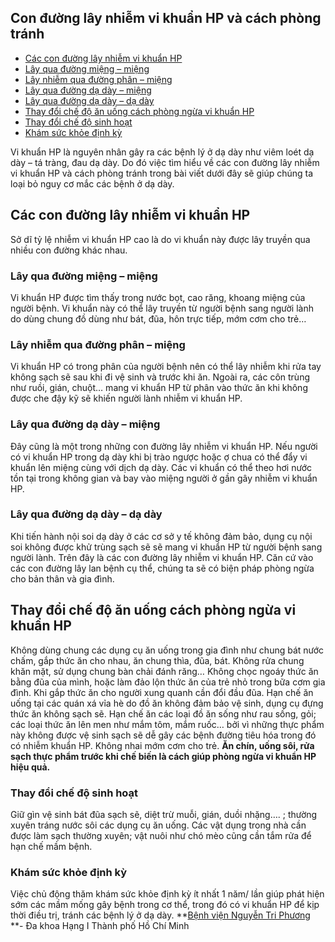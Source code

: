 ## ️Con đường lây nhiễm vi khuẩn HP và cách phòng tránh

  * [Các con đường lây nhiễm vi khuẩn HP](https://bvnguyentriphuong.com.vn/noi-tieu-hoa/con-duong-lay-nhiem-vi-khuan-hp-va-cach-phong-tranh#cc-con-ng-ly-nhim-vi-khun-hp)
  * [Lây qua đường miệng – miệng](https://bvnguyentriphuong.com.vn/noi-tieu-hoa/con-duong-lay-nhiem-vi-khuan-hp-va-cach-phong-tranh#ly-qua-ng-ming-ming)
  * [Lây nhiễm qua đường phân – miệng](https://bvnguyentriphuong.com.vn/noi-tieu-hoa/con-duong-lay-nhiem-vi-khuan-hp-va-cach-phong-tranh#ly-nhim-qua-ng-phn-ming)
  * [Lây qua đường dạ dày – miệng](https://bvnguyentriphuong.com.vn/noi-tieu-hoa/con-duong-lay-nhiem-vi-khuan-hp-va-cach-phong-tranh#ly-qua-ng-d-dy-ming)
  * [Lây qua đường dạ dày – dạ dày](https://bvnguyentriphuong.com.vn/noi-tieu-hoa/con-duong-lay-nhiem-vi-khuan-hp-va-cach-phong-tranh#ly-qua-ng-d-dy-d-dy)
  * [Thay đổi chế độ ăn uống cách phòng ngừa vi khuẩn HP](https://bvnguyentriphuong.com.vn/noi-tieu-hoa/con-duong-lay-nhiem-vi-khuan-hp-va-cach-phong-tranh#thay-i-ch-n-ung-cch-phng-nga-vi-khun-hp)
  * [Thay đổi chế độ sinh hoạt](https://bvnguyentriphuong.com.vn/noi-tieu-hoa/con-duong-lay-nhiem-vi-khuan-hp-va-cach-phong-tranh#thay-i-ch-sinh-hot)
  * [Khám sức khỏe định kỳ](https://bvnguyentriphuong.com.vn/noi-tieu-hoa/con-duong-lay-nhiem-vi-khuan-hp-va-cach-phong-tranh#khm-sc-khe-nh-k)


Vi khuẩn HP là nguyên nhân gây ra các bệnh lý ở dạ dày như viêm loét dạ dày – tá tràng, đau dạ dày. Do đó việc tìm hiểu về các con đường lây nhiễm vi khuẩn HP và cách phòng tránh trong bài viết dưới đây sẽ giúp chúng ta loại bỏ nguy cơ mắc các bệnh ở dạ dày.
## **Các con đường lây nhiễm vi khuẩn HP**
Sở dĩ tỷ lệ nhiễm vi khuẩn HP cao là do vi khuẩn này được lây truyền qua nhiều con đường khác nhau.
### **Lây qua đường miệng – miệng**
Vi khuẩn HP được tìm thấy trong nước bọt, cao răng, khoang miệng của người bệnh. Vi khuẩn này có thể lây truyền từ người bệnh sang người lành do dùng chung đồ dùng như bát, đũa, hôn trực tiếp, mớm cơm cho trẻ…
### **Lây nhiễm qua đường phân – miệng**
Vi khuẩn HP có trong phân của người bệnh nên có thể lây nhiễm khi rửa tay không sạch sẽ sau khi đi vệ sinh và trước khi ăn. Ngoài ra, các côn trùng như ruồi, gián, chuột… mang vi khuẩn HP từ phân vào thức ăn khi không được che đậy kỹ sẽ khiến người lành nhiễm vi khuẩn HP.
### **Lây qua đường dạ dày – miệng**
Đây cũng là một trong những con đường lây nhiễm vi khuẩn HP. Nếu người có vi khuẩn HP trong dạ dày khi bị trào ngược hoặc ợ chua có thể đẩy vi khuẩn lên miệng cùng với dịch dạ dày. Các vi khuẩn có thể theo hơi nước tồn tại trong không gian và bay vào miệng người ở gần gây nhiễm vi khuẩn HP.
### **Lây qua đường dạ dày – dạ dày**
Khi tiến hành nội soi dạ dày ở các cơ sở y tế không đảm bảo, dụng cụ nội soi không được khử trùng sạch sẽ sẽ mang vi khuẩn HP từ người bệnh sang người lành.
Trên đây là các con đường lây nhiễm vi khuẩn HP. Căn cứ vào các con đường lây lan bệnh cụ thể, chúng ta sẽ có biện pháp phòng ngừa cho bản thân và gia đình.
## **Thay đổi chế độ ăn uống cách phòng ngừa vi khuẩn HP**
Không dùng chung các dụng cụ ăn uống trong gia đình như chung bát nước chấm, gắp thức ăn cho nhau, ăn chung thìa, đũa, bát. Không rửa chung khăn mặt, sử dụng chung bàn chải đánh răng…
Không chọc ngoáy thức ăn bằng đũa của mình, hoặc làm đảo lộn thức ăn của trẻ nhỏ trong bữa cơm gia đình. Khi gắp thức ăn cho người xung quanh cần đổi đầu đũa.
Hạn chế ăn uống tại các quán xá vỉa hè do đồ ăn không đảm bảo vệ sinh, dụng cụ đựng thức ăn không sạch sẽ.
Hạn chế ăn các loại đồ ăn sống như rau sống, gỏi; các loại thức ăn lên men như mắm tôm, mắm ruốc… bởi vì những thực phẩm này không được vệ sinh sạch sẽ dễ gây các bệnh đường tiêu hóa trong đó có nhiễm khuẩn HP.
Không nhai mớm cơm cho trẻ.
**Ăn chín, uống sôi, rửa sạch thực phẩm trước khi chế biến là cách giúp phòng ngừa vi khuẩn HP hiệu quả.**
### **Thay đổi chế độ sinh hoạt**
Giữ gìn vệ sinh bát đũa sạch sẽ, diệt trừ muỗi, gián, duồi nhặng…. ; thường xuyên tráng nước sôi các dụng cụ ăn uống.
Các vật dụng trong nhà cần được làm sạch thường xuyên; vật nuôi như chó mèo cũng cần tắm rửa để hạn chế mầm bệnh.
### **Khám sức khỏe định kỳ**
Việc chủ động thăm khám sức khỏe định kỳ ít nhất 1 năm/ lần giúp phát hiện sớm các mầm mống gây bệnh trong cơ thể, trong đó có vi khuẩn HP để kịp thời điều trị, tránh các bệnh lý ở dạ dày.
**[Bệnh viện Nguyễn Tri Phương](https://bvnguyentriphuong.com.vn/) **- Đa khoa Hạng I Thành phố Hồ Chí Minh
